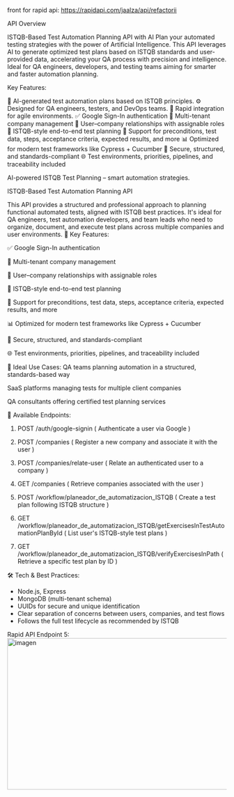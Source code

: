 front for rapid api:  https://rapidapi.com/jaalza/api/refactorii

API Overview

ISTQB-Based Test Automation Planning API with AI Plan your automated testing strategies with the power of Artificial Intelligence. This API leverages AI to generate optimized test plans based on ISTQB standards and user-provided data, accelerating your QA process with precision and intelligence. Ideal for QA engineers, developers, and testing teams aiming for smarter and faster automation planning.

Key Features:

🔬 AI-generated test automation plans based on ISTQB principles. ⚙️ Designed for QA engineers, testers, and DevOps teams. 
🚀 Rapid integration for agile environments. 
✅ Google Sign-In authentication 
🏢 Multi-tenant company management 
👥 User–company relationships with assignable roles 
🧠 ISTQB-style end-to-end test planning 
📑 Support for preconditions, test data, steps, acceptance criteria, expected results, and more 
📊 Optimized for modern test frameworks like Cypress + Cucumber 
🔐 Secure, structured, and standards-compliant 
🌐 Test environments, priorities, pipelines, and traceability included

AI-powered ISTQB Test Planning – smart automation strategies.

ISTQB-Based Test Automation Planning API

This API provides a structured and professional approach to planning functional automated tests, aligned with ISTQB best practices. It's ideal for QA engineers, test automation developers, and team leads who need to organize, document, and execute test plans across multiple companies and user environments.
🚀 Key Features:

✅ Google Sign-In authentication

🏢 Multi-tenant company management

👥 User–company relationships with assignable roles

🧠 ISTQB-style end-to-end test planning

📑 Support for preconditions, test data, steps, acceptance criteria, expected results, and more

📊 Optimized for modern test frameworks like Cypress + Cucumber

🔐 Secure, structured, and standards-compliant

🌐 Test environments, priorities, pipelines, and traceability included

📘 Ideal Use Cases: QA teams planning automation in a structured, standards-based way

SaaS platforms managing tests for multiple client companies

QA consultants offering certified test planning services

🧭 Available Endpoints:

1. POST /auth/google-signin ( Authenticate a user via Google )

2. POST /companies ( Register a new company and associate it with the user )

3. POST /companies/relate-user ( Relate an authenticated user to a company )

4. GET /companies ( Retrieve companies associated with the user )

5. POST /workflow/planeador_de_automatizacion_ISTQB ( Create a test plan following ISTQB structure )

6. GET /workflow/planeador_de_automatizacion_ISTQB/getExercisesInTestAutomationPlanById ( List user's ISTQB-style test plans )

7. GET /workflow/planeador_de_automatizacion_ISTQB/verifyExercisesInPath ( Retrieve a specific test plan by ID )

🛠 Tech & Best Practices:

- Node.js, Express 
- MongoDB (multi-tenant schema)
- UUIDs for secure and unique identification
- Clear separation of concerns between users, companies, and test flows
- Follows the full test lifecycle as recommended by ISTQB

Rapid API Endpoint 5:
<img width="1042" height="348" alt="imagen" src="https://github.com/user-attachments/assets/b9ea2326-75c8-4bb4-b094-351d411ef327" />


